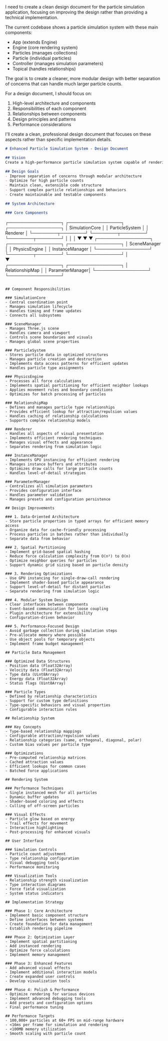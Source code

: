 <think>
I need to create a clean design document for the particle simulation application, focusing on improving the design rather than providing a technical implementation.

The current codebase shows a particle simulation system with these main components:
- App (extends Engine)
- Engine (core rendering system)
- Particles (manages collections)
- Particle (individual particles)
- Controller (manages simulation parameters)
- Topical (handles relationships)

The goal is to create a cleaner, more modular design with better separation of concerns that can handle much larger particle counts.

For a design document, I should focus on:
1. High-level architecture and components
2. Responsibilities of each component
3. Relationships between components
4. Design principles and patterns
5. Performance considerations

I'll create a clean, professional design document that focuses on these aspects rather than specific implementation details.
</think>

```markdown:newdesign.md
# Enhanced Particle Simulation System - Design Document

## Vision
Create a high-performance particle simulation system capable of rendering 100,000+ particles with complex interaction behaviors while maintaining 60+ FPS through efficient architecture and optimized rendering techniques.

## Design Goals
- Improve separation of concerns through modular architecture
- Optimize for high particle counts
- Maintain clean, extensible code structure
- Support complex particle relationships and behaviors
- Create maintainable and testable components

## System Architecture

### Core Components

```
┌─────────────────┐     ┌─────────────────┐     ┌─────────────────┐
│ SimulationCore  │     │ ParticleSystem  │     │   Renderer      │
└────────┬────────┘     └────────┬────────┘     └────────┬────────┘
         │                       │                       │
         ▼                       ▼                       ▼
┌─────────────────┐     ┌─────────────────┐     ┌─────────────────┐
│  SceneManager   │     │  PhysicsEngine  │     │ InstanceManager │
└─────────────────┘     └────────┬────────┘     └─────────────────┘
                                 │                       
                                 ▼                       
                        ┌─────────────────┐     ┌─────────────────┐
                        │ RelationshipMap │     │ ParameterManager│
                        └─────────────────┘     └─────────────────┘
```

## Component Responsibilities

### SimulationCore
- Central coordination point
- Manages simulation lifecycle
- Handles timing and frame updates
- Connects all subsystems

### SceneManager
- Manages Three.js scene
- Handles camera and viewport
- Controls scene boundaries and visuals
- Manages global scene properties

### ParticleSystem
- Stores particle data in optimized structures
- Manages particle creation and destruction
- Implements data access patterns for efficient updates
- Handles particle type assignments

### PhysicsEngine
- Processes all force calculations
- Implements spatial partitioning for efficient neighbor lookups
- Applies movement rules and boundary conditions
- Optimizes for batch processing of particles

### RelationshipMap
- Defines and manages particle type relationships
- Provides efficient lookup for attraction/repulsion values
- Handles caching of relationship calculations
- Supports complex relationship models

### Renderer
- Handles all aspects of visual presentation
- Implements efficient rendering techniques
- Manages visual effects and appearance
- Separates rendering from simulation logic

### InstanceManager
- Implements GPU instancing for efficient rendering
- Manages instance buffers and attributes
- Optimizes draw calls for large particle counts
- Handles level-of-detail strategies

### ParameterManager
- Centralizes all simulation parameters
- Provides configuration interface
- Handles parameter validation
- Manages presets and configuration persistence

## Design Improvements

### 1. Data-Oriented Architecture
- Store particle properties in typed arrays for efficient memory access
- Organize data for cache-friendly processing
- Process particles in batches rather than individually
- Separate data from behavior

### 2. Spatial Partitioning
- Implement grid-based spatial hashing
- Reduce force calculation complexity from O(n²) to O(n)
- Optimize neighbor queries for particles
- Support dynamic grid sizing based on particle density

### 3. Rendering Optimizations
- Use GPU instancing for single-draw-call rendering
- Implement shader-based particle appearance
- Support level-of-detail for distant particles
- Separate rendering from simulation logic

### 4. Modular System Design
- Clear interfaces between components
- Event-based communication for loose coupling
- Plugin architecture for extensibility
- Configuration-driven behavior

### 5. Performance-Focused Design
- Avoid garbage collection during simulation steps
- Pre-allocate memory where possible
- Use object pools for temporary objects
- Implement frame budget management

## Particle Data Management

### Optimized Data Structures
- Position data (Float32Array)
- Velocity data (Float32Array)
- Type data (Uint8Array)
- Energy data (Float32Array)
- Status flags (Uint8Array)

### Particle Types
- Defined by relationship characteristics
- Support for custom type definitions
- Type-specific behaviors and visual properties
- Configurable interaction rules

## Relationship System

### Key Concepts
- Type-based relationship mappings
- Configurable attraction/repulsion values
- Relationship categories (same, orthogonal, diagonal, polar)
- Custom bias values per particle type

### Optimizations
- Pre-computed relationship matrices
- Cached attraction values
- Efficient lookups for common cases
- Batched force applications

## Rendering System

### Performance Techniques
- Single instanced mesh for all particles
- Dynamic buffer updates
- Shader-based coloring and effects
- Culling of off-screen particles

### Visual Effects
- Particle glow based on energy
- Trail effects for movement
- Interactive highlighting
- Post-processing for enhanced visuals

## User Interface

### Simulation Controls
- Particle count adjustment
- Type relationship configuration
- Visual debugging tools
- Performance monitoring

### Visualization Tools
- Relationship strength visualization
- Type interaction diagrams
- Force field visualization
- System status indicators

## Implementation Strategy

### Phase 1: Core Architecture
- Implement basic component structure
- Define interfaces between systems
- Create foundation for data management
- Establish rendering pipeline

### Phase 2: Optimization Layer
- Implement spatial partitioning
- Add instanced rendering
- Optimize force calculations
- Implement memory management

### Phase 3: Enhanced Features
- Add advanced visual effects
- Implement additional interaction models
- Create expanded user controls
- Develop visualization tools

### Phase 4: Polish & Performance
- Optimize rendering for various devices
- Implement advanced debugging tools
- Add presets and configuration options
- Final performance tuning

## Performance Targets
- 100,000+ particles at 60+ FPS on mid-range hardware
- <16ms per frame for simulation and rendering
- <100MB memory utilization
- Smooth scaling with particle count
```